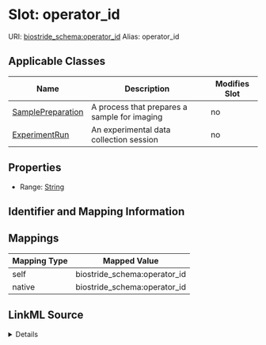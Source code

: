 

# Slot: operator_id 



URI: [biostride_schema:operator_id](https://w3id.org/biostride/schema/operator_id)
Alias: operator_id

<!-- no inheritance hierarchy -->





## Applicable Classes

| Name | Description | Modifies Slot |
| --- | --- | --- |
| [SamplePreparation](SamplePreparation.md) | A process that prepares a sample for imaging |  no  |
| [ExperimentRun](ExperimentRun.md) | An experimental data collection session |  no  |






## Properties

* Range: [String](String.md)




## Identifier and Mapping Information







## Mappings

| Mapping Type | Mapped Value |
| ---  | ---  |
| self | biostride_schema:operator_id |
| native | biostride_schema:operator_id |




## LinkML Source

<details>
```yaml
name: operator_id
alias: operator_id
domain_of:
- SamplePreparation
- ExperimentRun
range: string

```
</details>